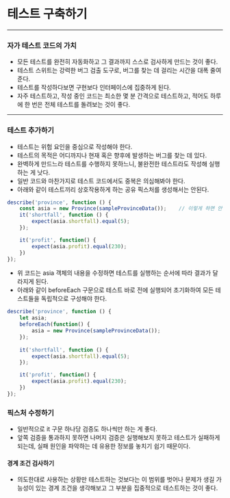 # 테스트 구축하기

- - -

### 자가 테스트 코드의 가치
* 모든 테스트를 완전히 자동화하고 그 결과까지 스스로 검사하게 만드는 것이 좋다.
* 테스트 스위트는 강력한 버그 검출 도구로, 버그를 찾는 데 걸리는 시간을 대폭 줄여준다.
* 테스트를 작성하다보면 구현보다 인터페이스에 집중하게 된다.
* 자주 테스트하고, 작성 중인 코드는 최소한 몇 분 간격으로 테스트하고, 적어도 하루에 한 번은 전체 테스트를 돌려보는 것이 좋다.

- - -

### 테스트 추가하기
* 테스트는 위험 요인을 중심으로 작성해야 한다.
* 테스트의 목적은 어디까지나 현재 혹은 향후에 발생하는 버그를 찾는 데 있다.
* 완벽하게 만드느라 테스트를 수행하지 못하느니, 불완전한 테스트라도 작성해 실행하는 게 낫다.
* 일반 코드와 마찬가지로 테스트 코드에서도 중복은 의심해봐야 한다.
* 아래와 같이 테스트끼리 상호작용하게 하는 공유 픽스처를 생성해서는 안된다.
```javascript
describe('province', function () {
    const asia = new Province(sampleProvinceData());    // 이렇게 하면 안된다.
    it('shortfall', function () {
        expect(asia.shortfall).equal(5);
    });

    it('profit', function() {
        expect(asia.profit).equal(230);
    })
});
```
* 위 코드는 asia 객체의 내용을 수정하면 테스트를 실행하는 순서에 따라 결과가 달라지게 된다.
* 아래와 같이 beforeEach 구문으로 테스트 바로 전에 실행되어 초기화하여 모든 테스트들을 독립적으로 구성해야 한다.
```javascript
describe('province', function () {
    let asia;
    beforeEach(function() {
        asia = new Province(sampleProvinceData());
    });
    
    it('shortfall', function () {
        expect(asia.shortfall).equal(5);
    });

    it('profit', function() {
        expect(asia.profit).equal(230);
    })
});
```

### 픽스처 수정하기
* 일반적으로 it 구문 하나당 검증도 하나씩만 하는 게 좋다.
* 앞쪽 검증을 통과하지 못하면 나머지 검증은 실행해보지 못하고 테스트가 실패하게 되는데, 실패 원인을 파악하는 데 유용한 정보를 놓치기 쉽기 때문이다.

#### 경계 조건 검사하기
* 의도한대로 사용하는 상황만 테스트하는 것보다는 이 범위를 벗어나 문제가 생길 가능성이 있는 경계 조건을 생각해보고 그 부분을 집중적으로 테스트하는 것이 좋다.

